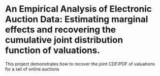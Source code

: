 # An Empirical Analysis of Electronic Auction Data: Estimating marginal effects and recovering the cumulative joint distribution function of valuations.

This project demonstrates how to recover the joint CDF/PDF of valuations for a set of online auctions 
